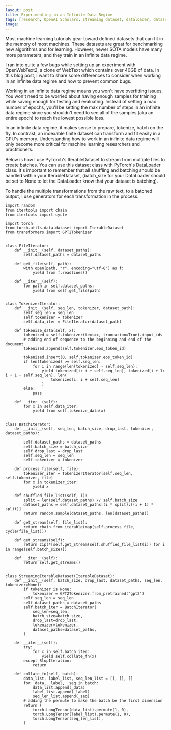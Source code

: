```yaml
---
layout: post
title: Experimenting in an Infinite Data Regime
tags: [research, OpenAI Scholars, streaming dataset, dataloader, dataset, pytorch]
image:
---
```

Most machine learning tutorials gear toward defined datasets that can fit in the memory of most machines. These datasets are great for benchmarking new algorithms and for learning. However, newer SOTA models have many more parameters, and they train in an infinite data regime.

I ran into quite a few bugs while setting up an experiment with OpenWebText2, a clone of WebText which contains over 40GB of data. In this blog post, I want to share some differences to consider when working in an infinite data regime and how to prevent common bugs.

Working in an infinite data regime means you won't have overfitting issues. You won't need to be worried about having enough samples for training while saving enough for testing and evaluating. Instead of setting a max number of epochs, you'll be setting the max number of steps in an infinite data regime since you shouldn't need to see all of the samples (aka an entire epoch) to reach the lowest possible loss.

In an infinite data regime, it makes sense to prepare, tokenize, batch on the fly. In contrast, an indexable finite dataset can transform and fit easily in a GPU's memory. Understanding how to work in an infinite data regime will only become more critical for machine learning researchers and practitioners.

Below is how I use PyTorch's IterableDataset to stream from multiple files to create batches. You can use this dataset class with PyTorch's DataLoader class. It's important to remember that all shuffling and batching should be handled within your IterableDataset, (batch_size for your DataLoader should be set to None to let the DataLoader know that your dataset is batching).

To handle the multiple transformations from the raw text, to a batched output, I use generators for each transformation in the process.

```
import random
from itertools import chain
from itertools import cycle

import torch
from torch.utils.data.dataset import IterableDataset
from transformers import GPT2Tokenizer


class FileIterator:
    def __init__(self, dataset_paths):
        self.dataset_paths = dataset_paths

    def get_file(self, path):
        with open(path, "r", encoding="utf-8") as f:
            yield from f.readlines()

    def __iter__(self):
        for path in self.dataset_paths:
            yield from self.get_file(path)


class TokenizerIterator:
    def __init__(self, seq_len, tokenizer, dataset_path):
        self.seq_len = seq_len
        self.tokenizer = tokenizer
        self.data_iter = FileIterator(dataset_path)

    def tokenize_data(self, x):
        tokenized = self.tokenizer(text=x, truncation=True).input_ids
        # adding end of sequence to the beginning and end of the document
        tokenized.append(self.tokenizer.eos_token_id)

        tokenized.insert(0, self.tokenizer.eos_token_id)
        if len(tokenized) >= self.seq_len:
            for i in range(len(tokenized) - self.seq_len):
                yield tokenized[i: i + self.seq_len], tokenized[i + 1: i + 1 + self.seq_len], len(
                    tokenized[i: i + self.seq_len]
                )
        else:
            pass

    def __iter__(self):
        for x in self.data_iter:
            yield from self.tokenize_data(x)


class BatchIterator:
    def __init__(self, seq_len, batch_size, drop_last, tokenizer, dataset_paths):

        self.dataset_paths = dataset_paths
        self.batch_size = batch_size
        self.drop_last = drop_last
        self.seq_len = seq_len
        self.tokenizer = tokenizer

    def process_file(self, file):
        tokenizer_iter = TokenizerIterator(self.seq_len, self.tokenizer, file)
        for x in tokenizer_iter:
            yield x

    def shuffled_file_list(self, i):
        split = len(self.dataset_paths) // self.batch_size
        dataset_paths = self.dataset_paths[(i * split):((i + 1) * split)]
        return random.sample(dataset_paths, len(dataset_paths))

    def get_stream(self, file_list):
        return chain.from_iterable(map(self.process_file, cycle(file_list)))

    def get_streams(self):
        return zip(*[self.get_stream(self.shuffled_file_list(i)) for i in range(self.batch_size)])

    def __iter__(self):
        return self.get_streams()


class StreamingIterableDataset(IterableDataset):
    def __init__(self, batch_size, drop_last, dataset_paths, seq_len, tokenizer=None):
        if tokenizer is None:
            tokenizer = GPT2Tokenizer.from_pretrained("gpt2")
        self.seq_len = seq_len
        self.dataset_paths = dataset_paths
        self.batch_iter = BatchIterator(
            seq_len=seq_len,
            batch_size=batch_size,
            drop_last=drop_last,
            tokenizer=tokenizer,
            dataset_paths=dataset_paths,
        )

    def __iter__(self):
        try:
            for x in self.batch_iter:
                yield self.collate_fn(x)
        except StopIteration:
            return

    def collate_fn(self, batch):
        data_list, label_list, seq_len_list = [], [], []
        for _data, _label, _seq in batch:
            data_list.append(_data)
            label_list.append(_label)
            seq_len_list.append(_seq)
        # adding the permute to make the batch be the first dimension
        return (
            torch.LongTensor(data_list).permute(1, 0),
            torch.LongTensor(label_list).permute(1, 0),
            torch.LongTensor(seq_len_list),
        )

```



